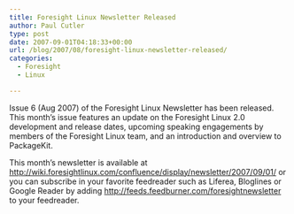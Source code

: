 ```yaml
---
title: Foresight Linux Newsletter Released
author: Paul Cutler
type: post
date: 2007-09-01T04:18:33+00:00
url: /blog/2007/08/foresight-linux-newsletter-released/
categories:
  - Foresight
  - Linux

---
```

Issue 6 (Aug 2007) of the Foresight Linux Newsletter has been released. This month&#8217;s issue features an update on the Foresight Linux 2.0 development and release dates, upcoming speaking engagements by members of the Foresight Linux team, and an introduction and overview to PackageKit.

This month&#8217;s newsletter is available at <http://wiki.foresightlinux.com/confluence/display/newsletter/2007/09/01/> or you can subscribe in your favorite feedreader such as Liferea, Bloglines or Google Reader by adding <http://feeds.feedburner.com/foresightnewsletter> to your feedreader.